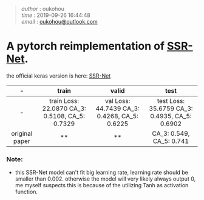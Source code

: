 >_author_   :   oukohou  
>_time_     :   2019-09-26 16:44:48  
>_email_    :   oukohou@outlook.com

# A pytorch reimplementation of [SSR-Net](https://www.ijcai.org/proceedings/2018/0150.pdf).  
the official keras version is here: [SSR-Net](https://github.com/shamangary/SSR-Net)  

|-|train|valid|test|
|:---:|:---:|:---:|:---:
|-|train Loss: 22.0870 CA_3: 0.5108, CA_5: 0.7329|val Loss: 44.7439 CA_3: 0.4268, CA_5: 0.6225|test Loss: 35.6759 CA_3: 0.4935, CA_5: 0.6902
|original paper|**|**|CA_3: 0.549, CA_5: 0.741|



### Note:  
- this SSR-Net model can't fit big learning rate, learning rate should be smaller than 0.002.
otherwise the model will very likely always output 0, me myself suspects this is because of the 
utilizing Tanh as activation function.

